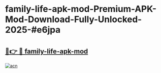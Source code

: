# family-life-apk-mod-Premium-APK-Mod-Download-Fully-Unlocked-2025-#e6jpa

# <h2><a href="https://bedroomkl.my?title=family-life-apk-mod&ref=1AP">🔗👉 🔴 family-life-apk-mod</a></h2>

[![acn](https://github.com/user-attachments/assets/0f9c940e-d8b0-45ae-aac7-cd30a18b3e1c)](https://bedroomkl.my?title=family-life-apk-mod&ref=1AP)

